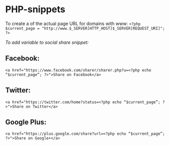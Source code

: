 # PHP-snippets

To create a  of the actual page URL for domains with www:
`<?php $current_page = "http://www.$_SERVER[HTTP_HOST]$_SERVER[REQUEST_URI]"; ?>`

*To add variable to social share snippet:*
## Facebook:
`<a href="https://www.facebook.com/sharer/sharer.php?u=<?php echo “$current_page”; ?>">Share on Facebook</a>`
## Twitter:
`<a href="https://twitter.com/home?status=<?php echo “$current_page”; ?>">Share on Twitter</a>`
## Google Plus:
`<a href="https://plus.google.com/share?url=<?php echo “$current_page”; ?>">Share on Google+</a>`
